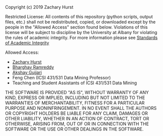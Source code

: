 Copyright (c) 2019 Zachary Hurst

Restricted License:
All contents of this repository (python scripts, output files, etc.) shall not be redistributed, copied, or downloaded except by the people in the "Allowed Access" section found below. 
Violations of this license will be subject to discipline by the University at Albany for violating the rules of academic integrity.
For more information please see [Standards of Academic Integrity](https://www.albany.edu/undergraduate_bulletin/regulations.html)

Allowed Access:
- [Zachary Hurst](https://github.com/zhurst31)
- [Bharghav Ramreddy](https://github.com/Bharghav-Baddam)
- [Akshay Gujjari](https://github.com/akshaygujjari)
- Feng Chen (ICSI 431/531 Data Mining Professor)
- Teaching and Student Assistants of ICSI 431/531 Data Mining

THE SOFTWARE IS PROVIDED "AS IS", WITHOUT WARRANTY OF ANY KIND, EXPRESS OR
IMPLIED, INCLUDING BUT NOT LIMITED TO THE WARRANTIES OF MERCHANTABILITY,
FITNESS FOR A PARTICULAR PURPOSE AND NONINFRINGEMENT. IN NO EVENT SHALL THE
AUTHORS OR COPYRIGHT HOLDERS BE LIABLE FOR ANY CLAIM, DAMAGES OR OTHER
LIABILITY, WHETHER IN AN ACTION OF CONTRACT, TORT OR OTHERWISE, ARISING FROM,
OUT OF OR IN CONNECTION WITH THE SOFTWARE OR THE USE OR OTHER DEALINGS IN THE
SOFTWARE.
